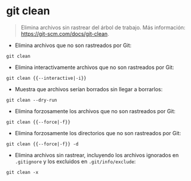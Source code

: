 # git clean

> Elimina archivos sin rastrear del árbol de trabajo.
> Más información: <https://git-scm.com/docs/git-clean>.

- Elimina archivos que no son rastreados por Git:

`git clean`

- Elimina interactivamente archivos que no son rastreados por Git:

`git clean {{--interactive|-i}}`

- Muestra que archivos serían borrados sin llegar a borrarlos:

`git clean --dry-run`

- Elimina forzosamente los archivos que no son rastreados por Git:

`git clean {{--force|-f}}`

- Elimina forzosamente los directorios que no son rastreados por Git:

`git clean {{--force|-f}} -d`

- Elimina archivos sin rastrear, incluyendo los archivos ignorados en `.gitignore` y los excluidos en `.git/info/exclude`:

`git clean -x`
